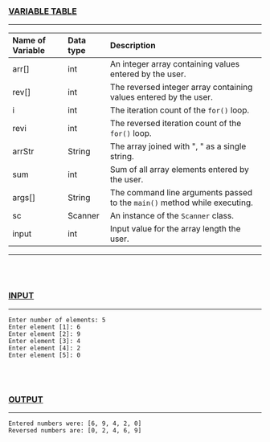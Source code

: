### <u>VARIABLE TABLE</u>
---
| Name of Variable | Data type | Description
|:---              |:---       |:---
|arr[]             |int        |An integer array containing values entered by the user.
|rev[]             |int        |The reversed integer array containing values entered by the user.
|i                 |int        |The iteration count of the `for()` loop.
|revi              |int        |The reversed iteration count of the `for()` loop.
|arrStr            |String     |The array joined with ", " as a single string.
|sum               |int        |Sum of all array elements entered by the user.
|args[]            |String     |The command line arguments passed to the `main()` method while executing.
|sc                |Scanner    |An instance of the `Scanner` class.
|input             |int        |Input value for the array length the user.
---
<br></br>
### <u>INPUT</u>
---
```
Enter number of elements: 5
Enter element [1]: 6
Enter element [2]: 9
Enter element [3]: 4
Enter element [4]: 2
Enter element [5]: 0
```
<br></br>
### <u>OUTPUT</u>
---
```
Entered numbers were: [6, 9, 4, 2, 0]
Reversed numbers are: [0, 2, 4, 6, 9]
```